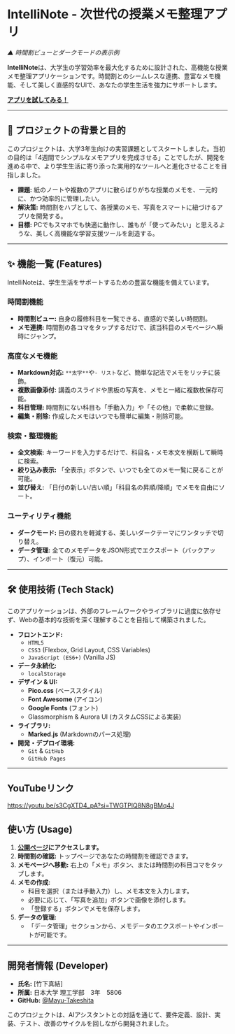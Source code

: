 # IntelliNote - 次世代の授業メモ整理アプリ


*▲ 時間割ビューとダークモードの表示例*

**IntelliNote**は、大学生の学習効率を最大化するために設計された、高機能な授業メモ整理アプリケーションです。時間割とのシームレスな連携、豊富なメモ機能、そして美しく直感的なUIで、あなたの学生生活を強力にサポートします。

**[<i class="fas fa-rocket"></i> アプリを試してみる！](https://mayu-takeshita.github.io/app---/)**  


---

## 🚀 プロジェクトの背景と目的

このプロジェクトは、大学3年生向けの実習課題としてスタートしました。当初の目的は「4週間でシンプルなメモアプリを完成させる」ことでしたが、開発を進める中で、より学生生活に寄り添った実用的なツールへと進化させることを目指しました。

- **課題:** 紙のノートや複数のアプリに散らばりがちな授業のメモを、一元的に、かつ効率的に管理したい。
- **解決策:** 時間割をハブとして、各授業のメモ、写真をスマートに紐づけるアプリを開発する。
- **目標:** PCでもスマホでも快適に動作し、誰もが「使ってみたい」と思えるような、美しく高機能な学習支援ツールを創造する。

---

## ✨ 機能一覧 (Features)

IntelliNoteは、学生生活をサポートするための豊富な機能を備えています。

### <i class="fas fa-th-large"></i> 時間割機能
- **時間割ビュー:** 自身の履修科目を一覧できる、直感的で美しい時間割。
- **メモ連携:** 時間割の各コマをタップするだけで、該当科目のメモページへ瞬時にジャンプ。

### <i class="fas fa-pen-to-square"></i> 高度なメモ機能
- **Markdown対応:** `**太字**`や`- リスト`など、簡単な記法でメモをリッチに装飾。
- **複数画像添付:** 講義のスライドや黒板の写真を、メモと一緒に複数枚保存可能。
- **科目管理:** 時間割にない科目も「手動入力」や「その他」で柔軟に登録。
- **編集・削除:** 作成したメモはいつでも簡単に編集・削除可能。

### <i class="fas fa-search"></i> 検索・整理機能
- **全文検索:** キーワードを入力するだけで、科目名・メモ本文を横断して瞬時に検索。
- **絞り込み表示:** 「全表示」ボタンで、いつでも全てのメモ一覧に戻ることが可能。
- **並び替え:** 「日付の新しい/古い順」「科目名の昇順/降順」でメモを自由にソート。

### <i class="fas fa-cogs"></i> ユーティリティ機能
- **ダークモード:** 目の疲れを軽減する、美しいダークテーマにワンタッチで切り替え。
- **データ管理:** 全てのメモデータをJSON形式でエクスポート（バックアップ）、インポート（復元）可能。


---

## 🛠️ 使用技術 (Tech Stack)

このアプリケーションは、外部のフレームワークやライブラリに過度に依存せず、Webの基本的な技術を深く理解することを目指して構築されました。

- **フロントエンド:**
  - `HTML5`
  - `CSS3` (Flexbox, Grid Layout, CSS Variables)
  - `JavaScript (ES6+)` (Vanilla JS)
- **データ永続化:**
  - `localStorage`
- **デザイン & UI:**
  - **Pico.css** (ベーススタイル)
  - **Font Awesome** (アイコン)
  - **Google Fonts** (フォント)
  - Glassmorphism & Aurora UI (カスタムCSSによる実装)
- **ライブラリ:**
  - **Marked.js** (Markdownのパース処理)
- **開発・デプロイ環境:**
  - `Git` & `GitHub`
  - `GitHub Pages`

---
## YouTubeリンク
https://youtu.be/s3CgXTD4_pA?si=TWGTPlQ8N8gBMq4J

## 使い方 (Usage)

1.  **[公開ページ](https://mayu-takeshita.github.io/app---/)にアクセスします。**
2.  **時間割の確認:** トップページであなたの時間割を確認できます。
3.  **メモページへ移動:** 右上の「メモ」ボタン、または時間割の科目コマをタップします。
4.  **メモの作成:**
    - 科目を選択（または手動入力）し、メモ本文を入力します。
    - 必要に応じて、「写真を追加」ボタンで画像を添付します。
    - 「登録する」ボタンでメモを保存します。
5.  **データの管理:**
    - 「データ管理」セクションから、メモデータのエクスポートやインポートが可能です。

---

## 開発者情報 (Developer)

- **氏名:** [竹下真結]
- **所属:** 日本大学 理工学部　3年　5806
- **GitHub:** [@Mayu-Takeshita](https://github.com/Mayu-Takeshita/app---)

このプロジェクトは、AIアシスタントとの対話を通じて、要件定義、設計、実装、テスト、改善のサイクルを回しながら開発されました。
